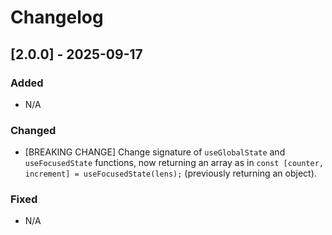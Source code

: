 # Changelog

## [2.0.0] - 2025-09-17

### Added

- N/A

### Changed

- [BREAKING CHANGE] Change signature of `useGlobalState` and `useFocusedState` functions, now returning an array as in `const [counter, increment] = useFocusedState(lens);` (previously returning an object).

### Fixed

- N/A
